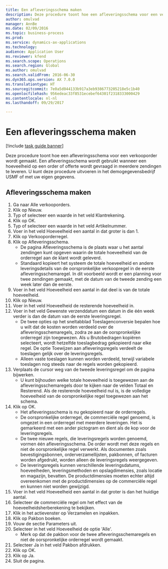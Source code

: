 ```yaml
--- 
title: Een afleveringsschema maken
description: Deze procedure toont hoe een afleveringsschema voor een verkooporder wordt gemaakt.
author: omulvad
manager: AnnBe
ms.date: 02/09/2016
ms.topic: business-process
ms.prod: 
ms.service: dynamics-ax-applications
ms.technology: 
audience: Application User
ms.reviewer: kfend
ms.search.scope: Operations
ms.search.region: Global
ms.author: omulvad
ms.search.validFrom: 2016-06-30
ms.dyn365.ops.version: AX 7.0.0
ms.translationtype: HT
ms.sourcegitcommit: 7e0a5d044133b917a3eb9386773205218e5c1b40
ms.openlocfilehash: 956edeac33f8531ecebef64301f2318333000429
ms.contentlocale: nl-nl
ms.lasthandoff: 09/29/2017

---
```

# <a name="create-a-delivery-schedule"></a>Een afleveringsschema maken

[!include [task guide banner](../../includes/task-guide-banner.md)]

Deze procedure toont hoe een afleveringsschema voor een verkooporder wordt gemaakt. Een afleveringsschema wordt gebruikt wanneer een hoeveelheid op een order of offerte wordt gevraagd in meerdere zendingen te leveren. U kunt deze procedure uitvoeren in het demogegevensbedrijf USMF of met uw eigen gegevens.


## <a name="create-delivery-schedule"></a>Afleveringsschema maken
1. Ga naar Alle verkooporders.
2. Klik op Nieuw.
3. Typ of selecteer een waarde in het veld Klantrekening.
4. Klik op OK.
5. Typ of selecteer een waarde in het veld Artikelnummer.
6. Voer in het veld Hoeveelheid een aantal in dat groter is dan 1.
7. Klik op Verkooporderregel.
8. Klik op Afleveringsschema.
    * De pagina Afleveringsschema is de plaats waar u het aantal zendingen kunt opgeven waarin de totale hoeveelheid van de orderregel aan de klant wordt geleverd.    
    * Standaard kopieert het systeem de totale hoeveelheid en andere leveringsdetails van de oorspronkelijke verkoopregel in de eerste afleveringsschemaregel. In dit voorbeeld wordt er een planning voor twee zendingen gemaakt, met de datum van de tweede zending een week later dan de eerste.  
9. Voer in het veld Hoeveelheid een aantal in dat deel is van de totale hoeveelheid.
10. Klik op Nieuw.
11. Voer in het veld Hoeveelheid de resterende hoeveelheid in.
12. Voer in het veld Gewenste verzenddatum een datum in die één week verder is dan de datum van de eerste leveringsregel.
    * De twee opties op het sneltabblad Toeslagenconversie bepalen hoe u wilt dat de kosten worden verdeeld over de afleveringsschemaregels, zodra ze aan de oorspronkelijke orderregel zijn toegewezen. Als u Brutobedragen kopiëren selecteert, wordt hetzelfde toeslagbedrag gekopieerd naar elke regel. De optie Toewijzen aan afleveringsregels verdeelt de toeslagen gelijk over de leveringsregels.  
    * Alleen vaste toeslagen kunnen worden verdeeld, terwijl variabele toeslagen nog steeds naar de regels worden gekopieerd.  
13. Verplaats de cursor weg van de tweede leveringsregel om de pagina bijwerken.
    * U kunt bijhouden welke totale hoeveelheid is toegewezen aan de afleveringsschemaregels door te kijken naar de velden Totaal en Resterend. Als de resterende hoeveelheid nul is, is de volledige hoeveelheid van de oorspronkelijke regel toegewezen aan het schema.   
14. Klik op OK.
    * Het afleveringsschema is nu gekopieerd naar de orderregels.   
    * De oorspronkelijke orderregel, de commerciële regel genoemd, is omgezet in een orderregel met meerdere leveringen. Het is gemarkeerd met een ander pictogram en dient als de kop voor de leveringsregels.  
    * De twee nieuwe regels, die leveringsregels worden genoemd, vormen één afleveringsschema. De order wordt met deze regels en niet de oorspronkelijke regel verwerkt. Als documenten zoals bevestigingsbonnen, orderverzamellijsten, pakbonnen, of facturen worden afgedrukt, worden alleen de leveringsregels weergegeven.   
    * De leveringsregels kunnen verschillende leveringsdatums, hoeveelheden, leveringsmethoden en opslagdimensies, zoals locatie en magazijn, bevatten. De productdimensies moeten echter altijd overeenkomen met de productdimensies op de commerciële regel en kunnen niet worden gewijzigd.  
15. Voer in het veld Hoeveelheid een aantal in dat groter is dan het huidige aantal.
16. Selecteer de commerciële regel om het effect van de hoeveelheidsherberekening te bekijken.
17. Klik in het actievenster op Verzamelen en inpakken.
18. Klik op Pakbon boeken.
19. Vouw de sectie Parameters uit.
20. Selecteer in het veld Hoeveelheid de optie 'Alle'.
    * Merk op dat de pakbon voor de twee afleveringsschemaregels en niet de oorspronkelijke orderregel wordt gemaakt.  
21. Selecteer Ja in het veld Pakbon afdrukken.
22. Klik op OK.
23. Klik op Ja.
24. Sluit de pagina.


